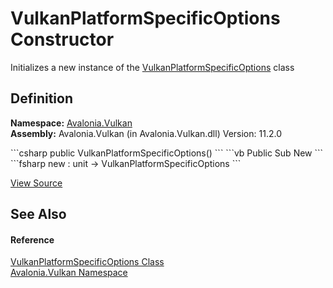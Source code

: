 # VulkanPlatformSpecificOptions Constructor


Initializes a new instance of the <a href="T_Avalonia_Vulkan_VulkanPlatformSpecificOptions">VulkanPlatformSpecificOptions</a> class



## Definition
**Namespace:** <a href="N_Avalonia_Vulkan">Avalonia.Vulkan</a>  
**Assembly:** Avalonia.Vulkan (in Avalonia.Vulkan.dll) Version: 11.2.0

<Tabs groupId="api-code-preview">
<TabItem value="csharp" label="C#">
```csharp
public VulkanPlatformSpecificOptions()
```
</TabItem>
<TabItem value="vb" label="VB">
```vb
Public Sub New
```
</TabItem>
<TabItem value="fsharp" label="F#">
```fsharp
new : unit -> VulkanPlatformSpecificOptions
```
</TabItem>
</Tabs>



<a href="https://github.com/AvaloniaUI/Avalonia/tree/master/src/Avalonia.Vulkan/VulkanOptions.cs#L67" title="View the source code">View Source</a>



## See Also


#### Reference
<a href="T_Avalonia_Vulkan_VulkanPlatformSpecificOptions">VulkanPlatformSpecificOptions Class</a>  
<a href="N_Avalonia_Vulkan">Avalonia.Vulkan Namespace</a>  
